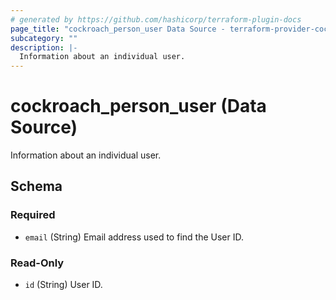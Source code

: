 ```yaml
---
# generated by https://github.com/hashicorp/terraform-plugin-docs
page_title: "cockroach_person_user Data Source - terraform-provider-cockroach"
subcategory: ""
description: |-
  Information about an individual user.
---
```


# cockroach_person_user (Data Source)

Information about an individual user.



<!-- schema generated by tfplugindocs -->
## Schema

### Required

- `email` (String) Email address used to find the User ID.

### Read-Only

- `id` (String) User ID.


